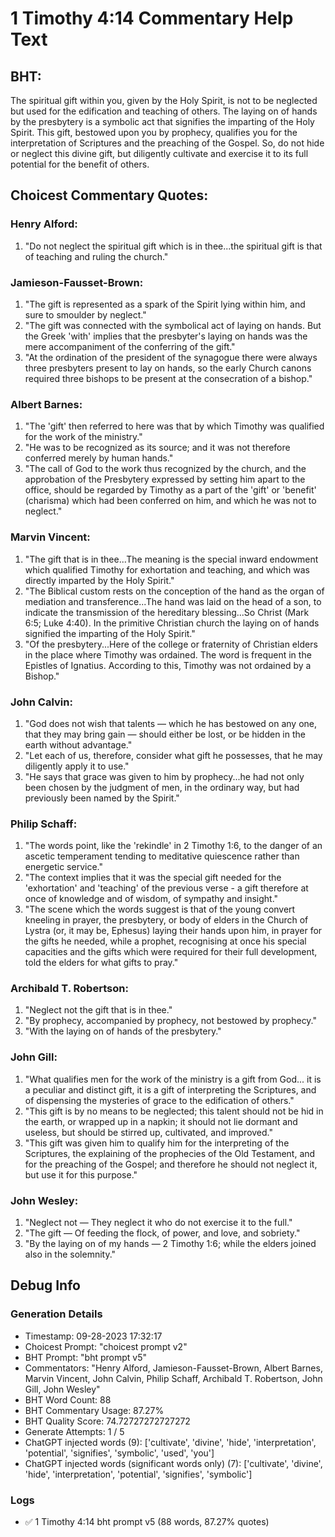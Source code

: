 # 1 Timothy 4:14 Commentary Help Text

## BHT:
The spiritual gift within you, given by the Holy Spirit, is not to be neglected but used for the edification and teaching of others. The laying on of hands by the presbytery is a symbolic act that signifies the imparting of the Holy Spirit. This gift, bestowed upon you by prophecy, qualifies you for the interpretation of Scriptures and the preaching of the Gospel. So, do not hide or neglect this divine gift, but diligently cultivate and exercise it to its full potential for the benefit of others.

## Choicest Commentary Quotes:
### Henry Alford:
1. "Do not neglect the spiritual gift which is in thee...the spiritual gift is that of teaching and ruling the church."

### Jamieson-Fausset-Brown:
1. "The gift is represented as a spark of the Spirit lying within him, and sure to smoulder by neglect."
2. "The gift was connected with the symbolical act of laying on hands. But the Greek 'with' implies that the presbyter's laying on hands was the mere accompaniment of the conferring of the gift."
3. "At the ordination of the president of the synagogue there were always three presbyters present to lay on hands, so the early Church canons required three bishops to be present at the consecration of a bishop."

### Albert Barnes:
1. "The 'gift' then referred to here was that by which Timothy was qualified for the work of the ministry."
2. "He was to be recognized as its source; and it was not therefore conferred merely by human hands."
3. "The call of God to the work thus recognized by the church, and the approbation of the Presbytery expressed by setting him apart to the office, should be regarded by Timothy as a part of the 'gift' or 'benefit' (charisma) which had been conferred on him, and which he was not to neglect."

### Marvin Vincent:
1. "The gift that is in thee...The meaning is the special inward endowment which qualified Timothy for exhortation and teaching, and which was directly imparted by the Holy Spirit." 
2. "The Biblical custom rests on the conception of the hand as the organ of mediation and transference...The hand was laid on the head of a son, to indicate the transmission of the hereditary blessing...So Christ (Mark 6:5; Luke 4:40). In the primitive Christian church the laying on of hands signified the imparting of the Holy Spirit."
3. "Of the presbytery...Here of the college or fraternity of Christian elders in the place where Timothy was ordained. The word is frequent in the Epistles of Ignatius. According to this, Timothy was not ordained by a Bishop."

### John Calvin:
1. "God does not wish that talents — which he has bestowed on any one, that they may bring gain — should either be lost, or be hidden in the earth without advantage."
2. "Let each of us, therefore, consider what gift he possesses, that he may diligently apply it to use."
3. "He says that grace was given to him by prophecy...he had not only been chosen by the judgment of men, in the ordinary way, but had previously been named by the Spirit."

### Philip Schaff:
1. "The words point, like the 'rekindle' in 2 Timothy 1:6, to the danger of an ascetic temperament tending to meditative quiescence rather than energetic service."
2. "The context implies that it was the special gift needed for the 'exhortation' and 'teaching' of the previous verse - a gift therefore at once of knowledge and of wisdom, of sympathy and insight."
3. "The scene which the words suggest is that of the young convert kneeling in prayer, the presbytery, or body of elders in the Church of Lystra (or, it may be, Ephesus) laying their hands upon him, in prayer for the gifts he needed, while a prophet, recognising at once his special capacities and the gifts which were required for their full development, told the elders for what gifts to pray."

### Archibald T. Robertson:
1. "Neglect not the gift that is in thee."  
2. "By prophecy, accompanied by prophecy, not bestowed by prophecy."
3. "With the laying on of hands of the presbytery."

### John Gill:
1. "What qualifies men for the work of the ministry is a gift from God... it is a peculiar and distinct gift, it is a gift of interpreting the Scriptures, and of dispensing the mysteries of grace to the edification of others."
2. "This gift is by no means to be neglected; this talent should not be hid in the earth, or wrapped up in a napkin; it should not lie dormant and useless, but should be stirred up, cultivated, and improved."
3. "This gift was given him to qualify him for the interpreting of the Scriptures, the explaining of the prophecies of the Old Testament, and for the preaching of the Gospel; and therefore he should not neglect it, but use it for this purpose."

### John Wesley:
1. "Neglect not — They neglect it who do not exercise it to the full."
2. "The gift — Of feeding the flock, of power, and love, and sobriety."
3. "By the laying on of my hands — 2 Timothy 1:6; while the elders joined also in the solemnity."


## Debug Info
### Generation Details
- Timestamp: 09-28-2023 17:32:17
- Choicest Prompt: "choicest prompt v2"
- BHT Prompt: "bht prompt v5"
- Commentators: "Henry Alford, Jamieson-Fausset-Brown, Albert Barnes, Marvin Vincent, John Calvin, Philip Schaff, Archibald T. Robertson, John Gill, John Wesley"
- BHT Word Count: 88
- BHT Commentary Usage: 87.27%
- BHT Quality Score: 74.72727272727272
- Generate Attempts: 1 / 5
- ChatGPT injected words (9):
	['cultivate', 'divine', 'hide', 'interpretation', 'potential', 'signifies', 'symbolic', 'used', 'you']
- ChatGPT injected words (significant words only) (7):
	['cultivate', 'divine', 'hide', 'interpretation', 'potential', 'signifies', 'symbolic']

### Logs
- ✅ 1 Timothy 4:14 bht prompt v5 (88 words, 87.27% quotes)